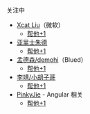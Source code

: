 关注中

+ [Xcat Liu](http://blog.xcatliu.com/archives/)（微软）  
    + [帮他+1](https://github.com/FrankFang/best-chinese-front-end-blogs/issues/1)
+ [亚里士朱德](http://yalishizhude.github.io/archives/)
    + [帮他+1](https://github.com/FrankFang/best-chinese-front-end-blogs/issues/5)
+ [孟德森/demohi](https://boke.io)（Blued）
    + [帮他+1](https://github.com/FrankFang/best-chinese-front-end-blogs/pull/6)
+ [李靖/小胡子哥](http://barretlee.com/entry/)
    + [帮他+1](https://github.com/FrankFang/best-chinese-front-end-blogs/issues/7)
+ [PinkyJie](http://pinkyjie.com/) - Angular 相关
    + [帮他+1](https://github.com/FrankFang/best-chinese-front-end-blogs/issues/8)
